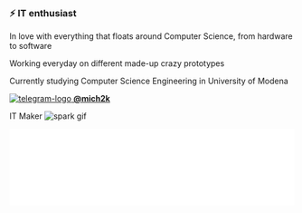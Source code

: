 ### ⚡ IT enthusiast

In love with everything that floats around Computer Science, from hardware to software

Working everyday on different made-up crazy prototypes

Currently studying Computer Science Engineering in University of Modena

 <a href="http://t.me/mich2k"> 
<img alt="telegram-logo" src="https://img.shields.io/badge/Telegram-2CA5E0?style=flat-square&logo=telegram&logoColor=white" />
   <u><b>@mich2k</b></u> </a> 

IT Maker <img alt="spark gif" src="https://media4.giphy.com/media/TnPhv5CI8rHK8/200.gif" width="40x" height="40px"/>
   <br>
    

![](github-metrics.svg)



